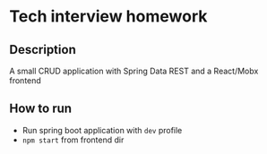 # Tech interview homework

## Description
A small CRUD application with Spring Data REST and a React/Mobx frontend 

## How to run

- Run spring boot application with ```dev``` profile
- ``npm start`` from frontend dir
